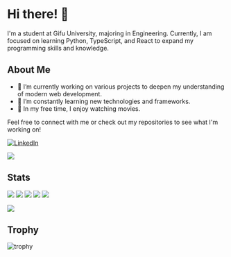 # Hi there! 👋

I'm a student at Gifu University, majoring in Engineering. Currently, I am focused on learning Python, TypeScript, and React to expand my programming skills and knowledge.

## About Me

- 🔭 I’m currently working on various projects to deepen my understanding of modern web development.
- 🌱 I’m constantly learning new technologies and frameworks.
- 🎥 In my free time, I enjoy watching movies.

Feel free to connect with me or check out my repositories to see what I'm working on!

[![LinkedIn](https://img.shields.io/badge/LinkedIn-Profile-blue)](your-linkedin-profile-url)

![](http://github-profile-summary-cards.vercel.app/api/cards/stats?username=dainouesuketarou=default)

## Stats
![](http://github-profile-summary-cards.vercel.app/api/cards/profile-details?username=dainouesuketarou&theme=gruvbox)
![](http://github-profile-summary-cards.vercel.app/api/cards/repos-per-language?username=dainouesuketarou&theme=gruvbox)
![](http://github-profile-summary-cards.vercel.app/api/cards/most-commit-language?username=dainouesuketarou&theme=gruvbox)
![](http://github-profile-summary-cards.vercel.app/api/cards/stats?username=dainouesuketarou&theme=gruvbox)
![](http://github-profile-summary-cards.vercel.app/api/cards/productive-time?username=dainouesuketarou&theme=gruvbox&utcOffset=9)

![](https://skillicons.dev/icons?i=html,css,js,typescript,React,python,django,postgres)

## Trophy
![trophy](https://github-profile-trophy.vercel.app/?username=dainouesuketarou&theme=gruvbox)

